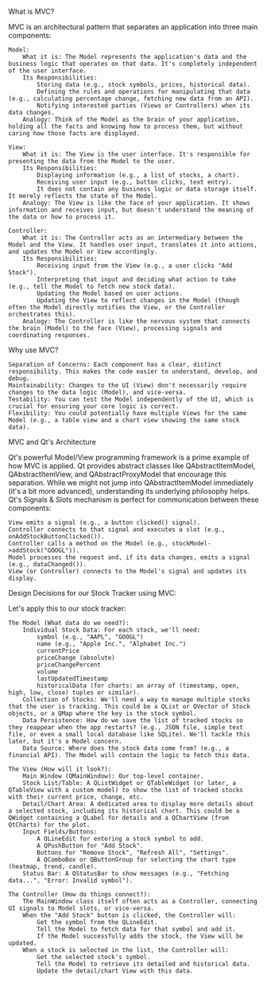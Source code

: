 What is MVC?

MVC is an architectural pattern that separates an application into three main components:

    Model:
        What it is: The Model represents the application's data and the business logic that operates on that data. It's completely independent of the user interface.
        Its Responsibilities:
            Storing data (e.g., stock symbols, prices, historical data).
            Defining the rules and operations for manipulating that data (e.g., calculating percentage change, fetching new data from an API).
            Notifying interested parties (Views or Controllers) when its data changes.
        Analogy: Think of the Model as the brain of your application, holding all the facts and knowing how to process them, but without caring how those facts are displayed.

    View:
        What it is: The View is the user interface. It's responsible for presenting the data from the Model to the user.
        Its Responsibilities:
            Displaying information (e.g., a list of stocks, a chart).
            Receiving user input (e.g., button clicks, text entry).
            It does not contain any business logic or data storage itself. It merely reflects the state of the Model.
        Analogy: The View is like the face of your application. It shows information and receives input, but doesn't understand the meaning of the data or how to process it.

    Controller:
        What it is: The Controller acts as an intermediary between the Model and the View. It handles user input, translates it into actions, and updates the Model or View accordingly.
        Its Responsibilities:
            Receiving input from the View (e.g., a user clicks "Add Stock").
            Interpreting that input and deciding what action to take (e.g., tell the Model to fetch new stock data).
            Updating the Model based on user actions.
            Updating the View to reflect changes in the Model (though often the Model directly notifies the View, or the Controller orchestrates this).
        Analogy: The Controller is like the nervous system that connects the brain (Model) to the face (View), processing signals and coordinating responses.

Why use MVC?

    Separation of Concerns: Each component has a clear, distinct responsibility. This makes the code easier to understand, develop, and debug.
    Maintainability: Changes to the UI (View) don't necessarily require changes to the data logic (Model), and vice-versa.
    Testability: You can test the Model independently of the UI, which is crucial for ensuring your core logic is correct.
    Flexibility: You could potentially have multiple Views for the same Model (e.g., a table view and a chart view showing the same stock data).

MVC and Qt's Architecture

Qt's powerful Model/View programming framework is a prime example of how MVC is applied. Qt provides abstract classes like QAbstractItemModel, QAbstractItemView, and QAbstractProxyModel that encourage this separation. While we might not jump into QAbstractItemModel immediately (it's a bit more advanced), understanding its underlying philosophy helps. Qt's Signals & Slots mechanism is perfect for communication between these components:

    View emits a signal (e.g., a button clicked() signal).
    Controller connects to that signal and executes a slot (e.g., onAddStockButtonClicked()).
    Controller calls a method on the Model (e.g., stockModel->addStock("GOOGL")).
    Model processes the request and, if its data changes, emits a signal (e.g., dataChanged()).
    View (or Controller) connects to the Model's signal and updates its display.

Design Decisions for our Stock Tracker using MVC:

Let's apply this to our stock tracker:

    The Model (What data do we need?):
        Individual Stock Data: For each stock, we'll need:
            symbol (e.g., "AAPL", "GOOGL")
            name (e.g., "Apple Inc.", "Alphabet Inc.")
            currentPrice
            priceChange (absolute)
            priceChangePercent
            volume
            lastUpdatedTimestamp
            historicalData (for charts: an array of (timestamp, open, high, low, close) tuples or similar).
        Collection of Stocks: We'll need a way to manage multiple stocks that the user is tracking. This could be a QList or QVector of Stock objects, or a QMap where the key is the stock symbol.
        Data Persistence: How do we save the list of tracked stocks so they reappear when the app restarts? (e.g., JSON file, simple text file, or even a small local database like SQLite). We'll tackle this later, but it's a Model concern.
        Data Source: Where does the stock data come from? (e.g., a financial API). The Model will contain the logic to fetch this data.

    The View (How will it look?):
        Main Window (QMainWindow): Our top-level container.
        Stock List/Table: A QListWidget or QTableWidget (or later, a QTableView with a custom model) to show the list of tracked stocks with their current price, change, etc.
        Detail/Chart Area: A dedicated area to display more details about a selected stock, including its historical chart. This could be a QWidget containing a QLabel for details and a QChartView (from QtCharts) for the plot.
        Input Fields/Buttons:
            A QLineEdit for entering a stock symbol to add.
            A QPushButton for "Add Stock".
            Buttons for "Remove Stock", "Refresh All", "Settings".
            A QComboBox or QButtonGroup for selecting the chart type (heatmap, trend, candle).
        Status Bar: A QStatusBar to show messages (e.g., "Fetching data...", "Error: Invalid symbol").

    The Controller (How do things connect?):
        The MainWindow class itself often acts as a Controller, connecting UI signals to Model slots, or vice-versa.
        When the "Add Stock" button is clicked, the Controller will:
            Get the symbol from the QLineEdit.
            Tell the Model to fetch data for that symbol and add it.
            If the Model successfully adds the stock, the View will be updated.
        When a stock is selected in the list, the Controller will:
            Get the selected stock's symbol.
            Tell the Model to retrieve its detailed and historical data.
            Update the detail/chart View with this data.